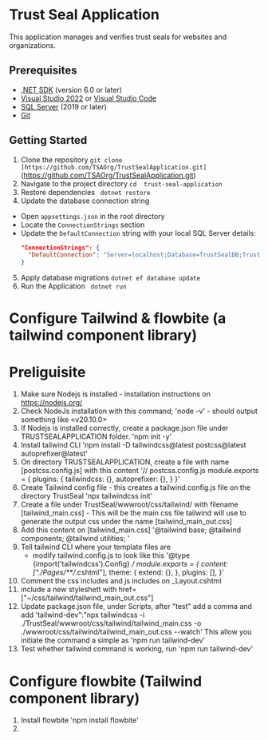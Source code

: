 
# Trust Seal Application

<!-- Brief description of what the Trust Seal Application does -->
This application manages and verifies trust seals for websites and organizations.

## Prerequisites

<!-- List all the software and tools needed to run the project -->
- [.NET SDK](https://dotnet.microsoft.com/download) (version 6.0 or later)
- [Visual Studio 2022](https://visualstudio.microsoft.com/) or [Visual Studio Code](https://code.visualstudio.com/)
- [SQL Server](https://www.microsoft.com/en-us/sql-server/sql-server-downloads) (2019 or later)
- [Git](https://git-scm.com/downloads)

## Getting Started

<!-- Step-by-step instructions to set up the project locally -->

1. Clone the repository
`git clone [https://github.com/TSAOrg/TrustSealApplication.git]`(https://github.com/TSAOrg/TrustSealApplication.git)
2. Navigate to the project directory
 `cd  trust-seal-application`
3. Restore dependencies
 ` dotnet restore`
 4. Update the database connection string
<!-- Explain where to find and how to update the connection string -->
- Open `appsettings.json` in the root directory
- Locate the `ConnectionStrings` section
- Update the `DefaultConnection` string with your local SQL Server details:
  ```json
  "ConnectionStrings": {
    "DefaultConnection": "Server=localhost;Database=TrustSealDB;Trusted_Connection=True;MultipleActiveResultSets=true"
  }
  ```

5. Apply database migrations
  `dotnet ef database update`
 6. Run the Application
  ` dotnet run`

# Configure Tailwind & flowbite (a tailwind component library)

# Preliguisite
1. Make sure Nodejs is installed - installation instructions on https://nodejs.org/
2. Check NodeJs installation with this command; 'node -v' - should output something like <v20.10.0>
3. If Nodejs is installed correctly, create a package.json file under TRUSTSEALAPPLICATION folder.
   'npm init -y'
4. Install tailwind CLI
   'npm install -D tailwindcss@latest postcss@latest autoprefixer@latest'
5. On directory TRUSTSEALAPPLICATION, create a file with name [postcss.config.js] with this content
    '// postcss.config.js
    module.exports = {
      plugins: {
        tailwindcss: {},
        autoprefixer: {},
      }
    }'
6. Create Tailwind config file - this creates a tailwind.config.js file on the directory TrustSeal
  'npx tailwindcss init'
7. Create a file under TrustSeal/wwwroot/css/tailwind/ with filename [tailwind_main.css] - This will be the main css file tailwind will use to generate the output css under the name [tailwind_main_out.css]
8. Add this content on [tailwind_main.css]
    '@tailwind base;
     @tailwind components;
     @tailwind utilities;
    '
9. Tell tailwind CLI where your template files are
   - modify tailwind.config.js to look like this
   '@type {import('tailwindcss').Config} */
    module.exports = {
      content: ["./Pages/**/*.cshtml"],
      theme: {
        extend: {},
      },
      plugins: [],
    }'
10. Comment the css includes and js includes on _Layout.cshtml
11. include a new styleshett with href=["~/css/tailwind/tailwind_main_out.css"]
12. Update package.json file, under Scripts, after "test" add a comma and add 
    'tailwind-dev":"npx tailwindcss -i ./TrustSeal/wwwroot/css/tailwind/tailwind_main.css -o ./wwwroot/css/tailwind/tailwind_main_out.css --watch'
    This allow you initiate the command a simple as 
    'npm run tailwind-dev'
13. Test whether tailwind command is working, run 'npm run tailwind-dev'

# Configure flowbite (Tailwind component library)
1. Install flowbite
    'npm install flowbite'
2. 

  
